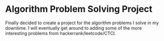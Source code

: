 # Algorithm Problem Solving Project
Finally decided to create a project for the algorithm problems I solve in my downtime. I will eventually get around to adding some of the more interesting problems from hackerrank/leetcode/CTCI.

